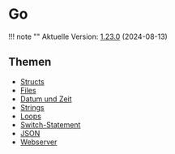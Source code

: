 # Go

!!! note ""
    Aktuelle Version: [1.23.0](https://go.dev/doc/devel/release) (2024-08-13)

## Themen

- [Structs](struct)
- [Files](files)
- [Datum und Zeit](date)
- [Strings](string)
- [Loops](loops)
- [Switch-Statement](switch)
- [JSON](json)
- [Webserver](webserver)
